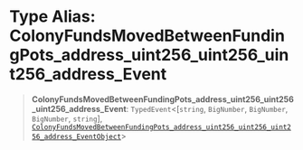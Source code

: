 # Type Alias: ColonyFundsMovedBetweenFundingPots\_address\_uint256\_uint256\_uint256\_address\_Event

> **ColonyFundsMovedBetweenFundingPots\_address\_uint256\_uint256\_uint256\_address\_Event**: `TypedEvent`\<\[`string`, `BigNumber`, `BigNumber`, `BigNumber`, `string`\], [`ColonyFundsMovedBetweenFundingPots_address_uint256_uint256_uint256_address_EventObject`](../interfaces/ColonyFundsMovedBetweenFundingPots_address_uint256_uint256_uint256_address_EventObject.md)\>
